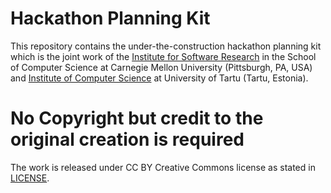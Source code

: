 # Hackathon Planning Kit

This repository contains the under-the-construction hackathon planning kit which is the joint work of the [Institute for Software Research](https://www.isri.cmu.edu/) in the School of Computer Science at Carnegie Mellon University (Pittsburgh, PA, USA) and [Institute of Computer Science](https://www.cs.ut.ee/en) at University of Tartu (Tartu, Estonia).

# No Copyright but credit to the original creation is required

The work is released under CC BY Creative Commons license as stated in [LICENSE](LICENSE.md).
